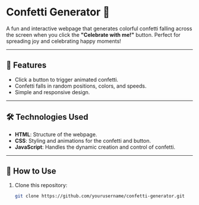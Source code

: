 # Confetti Generator 🎉

A fun and interactive webpage that generates colorful confetti falling across the screen when you click the **"Celebrate with me!"** button. Perfect for spreading joy and celebrating happy moments! 

---

## 🌟 Features
- Click a button to trigger animated confetti.
- Confetti falls in random positions, colors, and speeds.
- Simple and responsive design.

---

## 🛠️ Technologies Used
- **HTML**: Structure of the webpage.
- **CSS**: Styling and animations for the confetti and button.
- **JavaScript**: Handles the dynamic creation and control of confetti.

---

## 🚀 How to Use
1. Clone this repository:
   ```bash
   git clone https://github.com/yourusername/confetti-generator.git